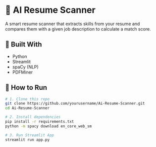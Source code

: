 # 🤖 AI Resume Scanner

A smart resume scanner that extracts skills from your resume and compares them with a given job description to calculate a match score.

## 🔧 Built With
- Python
- Streamlit
- spaCy (NLP)
- PDFMiner

## 🚀 How to Run

```bash
# 1. Clone this repo
git clone https://github.com/yourusername/Ai-Resume-Scanner.git
cd Ai-Resume-Scanner

# 2. Install dependencies
pip install -r requirements.txt
python -m spacy download en_core_web_sm

# 3. Run Streamlit App
streamlit run app.py
